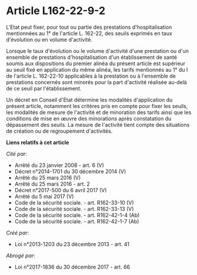 # Article L162-22-9-2

L'Etat  peut fixer, pour tout ou partie des prestations d'hospitalisation  mentionnées au 1° de l'article L. 162-22, des
seuils exprimés en taux  d'évolution ou en volume d'activité.

Lorsque le taux d'évolution ou le volume  d'activité d'une prestation ou d'un ensemble de prestations  d'hospitalisation d'un
établissement de santé soumis aux dispositions du  premier alinéa du présent article est supérieur au seuil fixé en
application du même alinéa, les tarifs mentionnés au 1° du I de  l'article L. 162-22-10 applicables à la prestation ou à
l'ensemble de  prestations concernés sont minorés pour la part d'activité réalisée  au-delà de ce seuil par l'établissement.

Un décret en Conseil d'Etat détermine les  modalités d'application du présent article, notamment les critères pris  en compte
pour fixer les seuils, les modalités de mesure de l'activité  et de minoration des tarifs ainsi que les conditions de mise en
œuvre  des minorations après constatation du dépassement des seuils. La mesure  de l'activité tient compte des situations de
création ou de regroupement  d'activités.

**Liens relatifs à cet article**

_Cité par_:

  - Arrêté du 23 janvier 2008 - art. 6 (V)
  - Décret n°2014-1701 du 30 décembre 2014 (V)
  - Arrêté du 25 mars 2016 (V)
  - Arrêté du 25 mars 2016 - art. 2
  - Décret n°2017-500 du 6 avril 2017 (V)
  - Arrêté du 5 mai 2017 (V)
  - Code de la sécurité sociale. - art. R162-33-10 (V)
  - Code de la sécurité sociale. - art. R162-33-13 (V)
  - Code de la sécurité sociale. - art. R162-42-1-4 (Ab)
  - Code de la sécurité sociale. - art. R162-42-1-7 (Ab)

_Créé par_:

  - Loi n°2013-1203 du 23 décembre 2013 - art. 41

_Abrogé par_:

  - Loi n°2017-1836 du 30 décembre 2017 - art. 66
